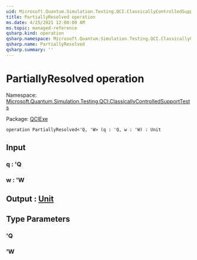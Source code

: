 ```yaml
---
uid: Microsoft.Quantum.Simulation.Testing.QCI.ClassicallyControlledSupportTests.PartiallyResolved
title: PartiallyResolved operation
ms.date: 4/25/2021 12:00:00 AM
ms.topic: managed-reference
qsharp.kind: operation
qsharp.namespace: Microsoft.Quantum.Simulation.Testing.QCI.ClassicallyControlledSupportTests
qsharp.name: PartiallyResolved
qsharp.summary: ''
---
```


# PartiallyResolved operation

Namespace: [Microsoft.Quantum.Simulation.Testing.QCI.ClassicallyControlledSupportTests](xref:Microsoft.Quantum.Simulation.Testing.QCI.ClassicallyControlledSupportTests)

Package: [QCIExe](https://nuget.org/packages/QCIExe)




```qsharp
operation PartiallyResolved<'Q, 'W> (q : 'Q, w : 'W) : Unit
```


## Input

### q : 'Q




### w : 'W





## Output : [Unit](xref:microsoft.quantum.qsharp.valueliterals#unit-literal)



## Type Parameters

### 'Q


### 'W

